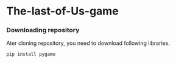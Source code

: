 # The-last-of-Us-game

### Downloading repository

Ater cloning repository, you need to download following libraries.

```
pip install pygame
```
